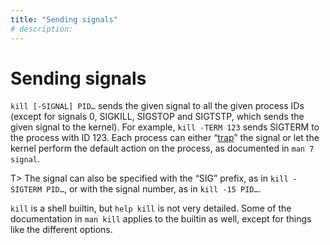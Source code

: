 ```yaml
---
title: "Sending signals"
# description:
---
```


# Sending signals


`kill [-SIGNAL] PID…` sends the given signal to all the given process IDs (except for signals 0, SIGKILL, SIGSTOP and SIGTSTP, which sends the given signal to the kernel). For example, `kill -TERM 123` sends SIGTERM to the process with ID 123. Each process can either “[trap](#traps)” the signal or let the kernel perform the default action on the process, as documented in `man 7 signal`.

T> The signal can also be specified with the “SIG” prefix, as in `kill -SIGTERM PID…`, or with the signal number, as in `kill -15 PID…`.

`kill` is a shell builtin, but `help kill` is not very detailed. Some of the documentation in `man kill` applies to the builtin as well, except for things like the different options.
